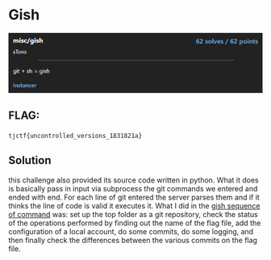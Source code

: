 # Gish
<p align="center">
  <img src="Attachments/Description.png" />
</p>

## FLAG:
`tjctf{uncontrolled_versions_1831821a}`

## Solution

this challenge also provided its source code written in python. What it does is basically pass in input via subprocess the git commands we entered and ended with end. For each line of git entered the server parses them and if it thinks the line of code is valid it executes it. What I did in the [gish sequence of command](gishsolve) was: set up the top folder as a git repository, check the status of the operations performed by finding out the name of the flag file, add the configuration of a local account, do some commits, do some logging, and then finally check the differences between the various commits on the flag file.